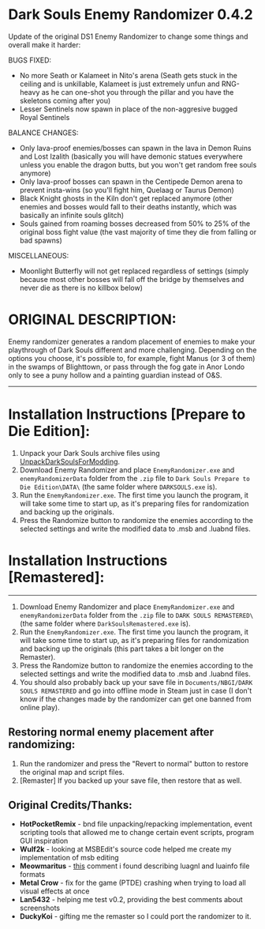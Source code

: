 # Dark Souls Enemy Randomizer 0.4.2

Update of the original DS1 Enemy Randomizer to change some things and overall make it harder:

BUGS FIXED:
- No more Seath or Kalameet in Nito's arena (Seath gets stuck in the ceiling and is unkillable, Kalameet is just extremely unfun and RNG-heavy as he can one-shot you through the pillar and you have the skeletons coming after you)
- Lesser Sentinels now spawn in place of the non-aggresive bugged Royal Sentinels

BALANCE CHANGES:
- Only lava-proof enemies/bosses can spawn in the lava in Demon Ruins and Lost Izalith (basically you will have demonic statues everywhere unless you enable the dragon butts, but you won't get random free souls anymore)
- Only lava-proof bosses can spawn in the Centipede Demon arena to prevent insta-wins (so you'll fight him, Quelaag or Taurus Demon)
- Black Knight ghosts in the Kiln don't get replaced anymore (other enemies and bosses would fall to their deaths instantly, which was basically an infinite souls glitch)
- Souls gained from roaming bosses decreased from 50% to 25% of the original boss fight value (the vast majority of time they die from falling or bad spawns)

MISCELLANEOUS:
- Moonlight Butterfly will not get replaced regardless of settings (simply because most other bosses will fall off the bridge by themselves and never die as there is no killbox below)

# ORIGINAL DESCRIPTION:

Enemy randomizer generates a random placement of enemies to make your playthrough of Dark Souls different and more challenging. Depending on the options you choose, it's possible to, for example, fight Manus (or 3 of them) in the swamps of Blighttown, or pass through the fog gate in Anor Londo only to see a puny hollow and a painting guardian instead of O&S.

------

# Installation Instructions [Prepare to Die Edition]:

1. Unpack your Dark Souls archive files using [UnpackDarkSoulsForModding](https://www.nexusmods.com/darksouls/mods/1304/?).
2. Download Enemy Randomizer and place `EnemyRandomizer.exe` and `enemyRandomizerData` folder from the `.zip` file to `Dark Souls Prepare to Die Edition\DATA\` (the same folder where `DARKSOULS.exe` is).
3. Run the `EnemyRandomizer.exe`. The first time you launch the program, it will take some time to start up, as it's preparing files for randomization and backing up the originals.
4. Press the Randomize button to randomize the enemies according to the selected settings and write the modified data to .msb and .luabnd files.


# Installation Instructions [Remastered]:
------

1. Download Enemy Randomizer and place `EnemyRandomizer.exe` and `enemyRandomizerData` folder from the `.zip` file to `DARK SOULS REMASTERED\` (the same folder where `DarkSoulsRemastered.exe` is).
2. Run the `EnemyRandomizer.exe`. The first time you launch the program, it will take some time to start up, as it's preparing files for randomization and backing up the originals (this part takes a bit longer on the Remaster).
3. Press the Randomize button to randomize the enemies according to the selected settings and write the modified data to .msb and .luabnd files.
4. You should also probably back up your save file in `Documents/NBGI/DARK SOULS REMASTERED` and go into offline mode in Steam just in case (I don't know if the changes made by the randomizer can get one banned from online play).


## Restoring normal enemy placement after randomizing:

1. Run the randomizer and press the "Revert to normal" button to restore the original map and script files.
2. [Remaster] If you backed up your save file, then restore that as well.

## Original Credits/Thanks:

* __HotPocketRemix__ - bnd file unpacking/repacking implementation, event scripting tools that allowed me to change certain event scripts, program GUI inspiration
* __Wulf2k__ - looking at MSBEdit's source code helped me create my implementation of msb editing
* __Meowmaritus__ - [this](https://www.reddit.com/r/DarkSoulsMods/comments/6a4sbg/are_custom_maps_technically_feasible/dhe114q/) comment i found describing luagnl and luainfo file formats
* __Metal Crow__ - fix for the game (PTDE) crashing when trying to load all visual effects at once
* __Lan5432__ - helping me test v0.2, providing the best comments about screenshots
* __DuckyKoi__ - gifting me the remaster so I could port the randomizer to it.
